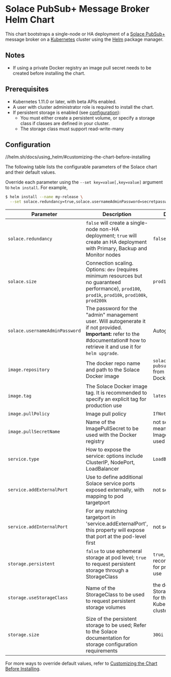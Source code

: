 # Solace PubSub+ Message Broker Helm Chart

This chart bootstraps a single-node or HA deployment of a [Solace PubSub+](https://solace.com/products/) message broker on a [Kubernetes](http://kubernetes.io) cluster using the [Helm](https://helm.sh) package manager.

## Notes

* If using a private Docker registry an image pull secret needs to be created before installing the chart.

## Prerequisites

* Kubernetes 1.11.0 or later, with beta APIs enabled.
* A user with cluster administrator role is required to install the chart.
* If persistent storage is enabled (see [configuration](#configuration)):
  * You must either create a persistent volume, or specify a storage class if classes are defined in your cluster.
  * The storage class must support read-write-many


## Configuration

//helm.sh/docs/using_helm/#customizing-the-chart-before-installing

The following table lists the configurable parameters of the Solace chart and their default values.

Override each parameter using the `--set key=value[,key=value]` argument to `helm install`. For example,

```bash
$ helm install --name my-release \
  --set solace.redundancy=true,solace.usernameAdminPassword=secretpassword <solace-chart-location>
```

| Parameter                      | Description                                                                                             | Default                                                 |
| ------------------------------ | ------------------------------------------------------------------------------------------------------- | ------------------------------------------------------- |
| `solace.redundancy`            | `false` will create a single-node non-HA deployment; `true` will create an HA deployment with Primary, Backup and Monitor nodes | `false` |
| `solace.size`                  | Connection scaling. Options: `dev` (requires minimum resources but no guaranteed performance), `prod100`, `prod1k`, `prod10k`, `prod100k`, `prod200k` | `prod100` | `prod100` |
| `solace.usernameAdminPassword` | The password for the "admin" management user. Will autogenerate it if not provided. **Important:** refer to the #documentation# how to retrieve it and use it for `helm upgrade`. | Autogenerate |
| `image.repository`             | The docker repo name and path to the Solace Docker image                                                | `solace/solace-pubsub-standard` from public DockerHub   |
| `image.tag`                    | The Solace Docker image tag. It is recommended to specify an explicit tag for production use            | `latest`                                                |
| `image.pullPolicy`             | Image pull policy                                                                                       | `IfNotPresent`                                          |
| `image.pullSecretName`         | Name of the ImagePullSecret to be used with the Docker registry                                         | not set, meaning no ImagePullSecret used                |
| `service.type`                 | How to expose the service: options include ClusterIP, NodePort, LoadBalancer                            | `LoadBalancer`                                          |
| `service.addExternalPort`      | Use to define additional Solace service ports exposed externally, with mapping to pod targetport        | not set                                                 |
| `service.addInternalPort`      | For any matching targetport in 'service.addExternalPort', this property will expose that port at the pod-level first | not set                                    |
| `storage.persistent`           | `false` to use ephemeral storage at pod level; `true` to request persistent storage through a StorageClass | `true`, false is not recommended for production use  |
| `storage.useStorageClass`      | Name of the StorageClass to be used to request persistent storage volumes                               | the default StorageClass for the Kubernetes cluster |
| `storage.size`                 | Size of the persistent storage to be used; Refer to the Solace documentation for storage configuration requirements | `30Gi` |


For more ways to override default values, refer to [Customizing the Chart Before Installing](//helm.sh/docs/using_helm/#customizing-the-chart-before-installing).